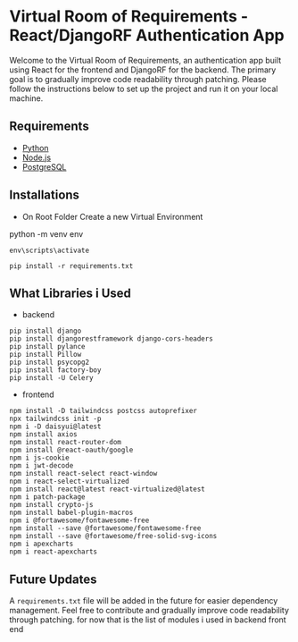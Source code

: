 # Virtual Room of Requirements - React/DjangoRF Authentication App

Welcome to the Virtual Room of Requirements, an authentication app built using React for the frontend and DjangoRF for the backend. The primary goal is to gradually improve code readability through patching. Please follow the instructions below to set up the project and run it on your local machine.

## Requirements

- [Python](https://www.python.org/)
- [Node.js](https://nodejs.org/)
- [PostgreSQL](https://www.postgresql.org/)

## Installations
* On Root Folder Create a new Virtual Environment

python -m venv env

```
env\scripts\activate

pip install -r requirements.txt

```
## What Libraries i Used
* backend
```
pip install django 
pip install djangorestframework django-cors-headers
pip install pylance
pip install Pillow
pip install psycopg2
pip install factory-boy
pip install -U Celery
```

* frontend
```
npm install -D tailwindcss postcss autoprefixer
npx tailwindcss init -p
npm i -D daisyui@latest
npm install axios
npm install react-router-dom
npm install @react-oauth/google
npm i js-cookie
npm i jwt-decode
npm install react-select react-window
npm i react-select-virtualized
npm install react@latest react-virtualized@latest
npm i patch-package 
npm install crypto-js
npm install babel-plugin-macros
npm i @fortawesome/fontawesome-free
npm install --save @fortawesome/fontawesome-free
npm install --save @fortawesome/free-solid-svg-icons
npm i apexcharts
npm i react-apexcharts
```


## Future Updates

A `requirements.txt` file will be added in the future for easier dependency management. Feel free to contribute and gradually improve code readability through patching.
for now that is the list of modules i used in backend front end

